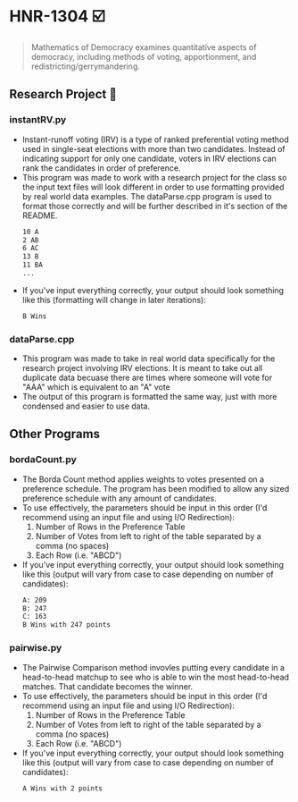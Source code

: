 # HNR-1304 :ballot_box_with_check:
>Mathematics of Democracy examines quantitative aspects of democracy, including methods of voting, apportionment, and redistricting/gerrymandering.
## Research Project :notebook: 
### instantRV.py
* Instant-runoff voting (IRV) is a type of ranked preferential voting method used in single-seat elections with more than two candidates. Instead of indicating support for only one candidate, voters in IRV elections can rank the candidates in order of preference.
* This program was made to work with a research project for the class so the input text files will look different in order to use formatting provided by real world data examples. The dataParse.cpp program is used to format those correctly and will be further described in it's section of the README.
	```bash
	10 A
	2 AB
	6 AC
	13 B
	11 BA
	...
	```
* If you've input everything correctly, your output should look something like this (formatting will change in later iterations):
	```bash
	B Wins 
	```
### dataParse.cpp
* This program was made to take in real world data specifically for the research project involving IRV elections. It is meant to take out all duplicate data becuase there are times where someone will vote for "AAA" which is equivalent to an "A" vote
* The output of this program is formatted the same way, just with more condensed and easier to use data. 
## Other Programs
### bordaCount.py
* The Borda Count method applies weights to votes presented on a preference schedule. The program has been modified to allow any sized preference schedule with any amount of candidates. 
* To use effectively, the parameters should be input in this order (I'd recommend using an input file and using I/O Redirection):
	1. Number of Rows in the Preference Table
	2. Number of Votes from left to right of the table separated by a comma (no spaces)
	3. Each Row (i.e. "ABCD")
* If you've input everything correctly, your output should look something like this (output will vary from case to case depending on number of candidates):
	```bash
	A: 209
	B: 247
	C: 163
	B Wins with 247 points
	```
### pairwise.py
* The Pairwise Comparison method invovles putting every candidate in a head-to-head matchup to see who is able to win the most head-to-head matches. That candidate becomes the winner. 
* To use effectively, the parameters should be input in this order (I'd recommend using an input file and using I/O Redirection):
	1. Number of Rows in the Preference Table
	2. Number of Votes from left to right of the table separated by a comma (no spaces)
	3. Each Row (i.e. "ABCD")
* If you've input everything correctly, your output should look something like this (output will vary from case to case depending on number of candidates):
	```bash
	A Wins with 2 points
	```